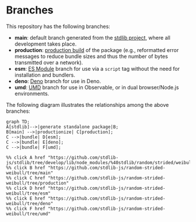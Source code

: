 <!--

@license Apache-2.0

Copyright (c) 2022 The Stdlib Authors.

Licensed under the Apache License, Version 2.0 (the "License");
you may not use this file except in compliance with the License.
You may obtain a copy of the License at

    http://www.apache.org/licenses/LICENSE-2.0

Unless required by applicable law or agreed to in writing, software
distributed under the License is distributed on an "AS IS" BASIS,
WITHOUT WARRANTIES OR CONDITIONS OF ANY KIND, either express or implied.
See the License for the specific language governing permissions and
limitations under the License.

-->

# Branches

This repository has the following branches:

-   **main**: default branch generated from the [stdlib project][stdlib-url], where all development takes place.
-   **production**: [production build][production-url] of the package (e.g., reformatted error messages to reduce bundle sizes and thus the number of bytes transmitted over a network).
-   **esm**: [ES Module][esm-url] branch for use via a `script` tag without the need for installation and bundlers.
-   **deno**: [Deno][deno-url] branch for use in Deno.
-   **umd**: [UMD][umd-url] branch for use in Observable, or in dual browser/Node.js environments.

The following diagram illustrates the relationships among the above branches:

```mermaid
graph TD;
A[stdlib]-->|generate standalone package|B;
B[main] -->|productionize| C[production];
C -->|bundle| D[esm];
C -->|bundle| E[deno];
C -->|bundle| F[umd];

%% click A href "https://github.com/stdlib-js/stdlib/tree/develop/lib/node_modules/%40stdlib/random/strided/weibull"
%% click B href "https://github.com/stdlib-js/random-strided-weibull/tree/main"
%% click C href "https://github.com/stdlib-js/random-strided-weibull/tree/production"
%% click D href "https://github.com/stdlib-js/random-strided-weibull/tree/esm"
%% click E href "https://github.com/stdlib-js/random-strided-weibull/tree/deno"
%% click F href "https://github.com/stdlib-js/random-strided-weibull/tree/umd"
```

[stdlib-url]: https://github.com/stdlib-js/stdlib/tree/develop/lib/node_modules/%40stdlib/random/strided/weibull
[production-url]: https://github.com/stdlib-js/random-strided-weibull/tree/production
[deno-url]: https://github.com/stdlib-js/random-strided-weibull/tree/deno
[umd-url]: https://github.com/stdlib-js/random-strided-weibull/tree/umd
[esm-url]: https://github.com/stdlib-js/random-strided-weibull/tree/esm